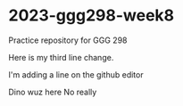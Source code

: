 # 2023-ggg298-week8
Practice repository for GGG 298

Here is my third line change.

I'm adding a line on the github editor

Dino wuz here
No really